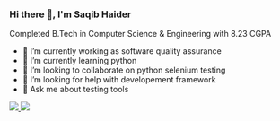 ### Hi there 👋, I'm Saqib Haider
Completed B.Tech in Computer Science & Engineering with 8.23 CGPA


- 🔭 I’m currently working as software quality assurance
- 🌱 I’m currently learning python
- 👯 I’m looking to collaborate on python selenium testing
- 🤔 I’m looking for help with developement framework
- 💬 Ask me about testing tools



<a href="https://www.linkedin.com/in/saqib-haider-aa024512b/" rel="nofollow"><img src="https://img.shields.io/badge/LinkedIn-0077B5?style=for-the-badge&logo=linkedin&logoColor=white"/> <a href="https://www.hackerrank.com/saqibhaider567" rel="nofollow"><img src="https://img.shields.io/badge/-Hackerrank-2EC866?style=for-the-badge&logo=HackerRank&logoColor=white"/>
<!--
**Saqib-Haider/Saqib-Haider** is a ✨ _special_ ✨ repository because its `README.md` (this file) appears on your GitHub profile.

Here are some ideas to get you started:


-->

